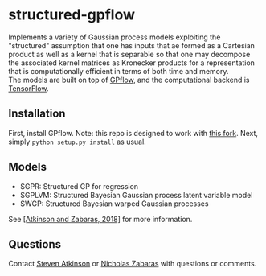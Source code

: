 # structured-gpflow #

Implements a variety of Gaussian process models exploiting the "structured" 
assumption that one has inputs that ae formed as a Cartesian product as well 
as a kernel that is separable so that one may decompose the associated kernel 
matrices as Kronecker products for a representation that is computationally 
efficient in terms of both time and memory.  
The models are built on top of [GPflow](https://github.com/GPflow/GPflow), and 
the computational backend is [TensorFlow](https://www.tensorflow.org).

## Installation ##

First, install GPflow.
Note: this repo is designed to work with [this fork](https://github.com/sdatkinson/GPflow).
Next, simply `python setup.py install` as usual.

## Models ##

* SGPR: Structured GP for regression
* SGPLVM: Structured Bayesian Gaussian process latent variable model
* SWGP: Structured Bayesian warped Gaussian processes

See [[Atkinson and Zabaras, 2018]](https://arxiv.org/abs/1805.08665) for more 
information.

## Questions ##

Contact [Steven Atkinson](mailto:steven@atkinson.mn) or 
[Nicholas Zabaras](mailto:nzabaras@nd.edu) with questions or comments.
